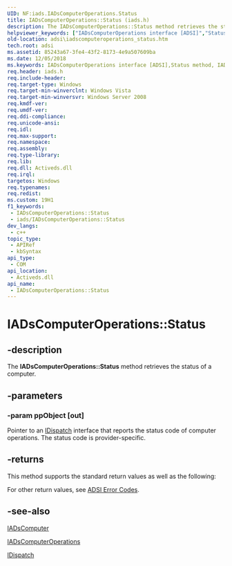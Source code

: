 ```yaml
---
UID: NF:iads.IADsComputerOperations.Status
title: IADsComputerOperations::Status (iads.h)
description: The IADsComputerOperations::Status method retrieves the status of a computer.
helpviewer_keywords: ["IADsComputerOperations interface [ADSI]","Status method","IADsComputerOperations.Status","IADsComputerOperations::Status","Status","Status method [ADSI]","Status method [ADSI]","IADsComputerOperations interface","_ds_iadscomputeroperations_status","adsi.iadscomputeroperations__status","adsi.iadscomputeroperations_status","iads/IADsComputerOperations::Status"]
old-location: adsi\iadscomputeroperations_status.htm
tech.root: adsi
ms.assetid: 85243a67-3fe4-43f2-8173-4e9a507609ba
ms.date: 12/05/2018
ms.keywords: IADsComputerOperations interface [ADSI],Status method, IADsComputerOperations.Status, IADsComputerOperations::Status, Status, Status method [ADSI], Status method [ADSI],IADsComputerOperations interface, _ds_iadscomputeroperations_status, adsi.iadscomputeroperations__status, adsi.iadscomputeroperations_status, iads/IADsComputerOperations::Status
req.header: iads.h
req.include-header: 
req.target-type: Windows
req.target-min-winverclnt: Windows Vista
req.target-min-winversvr: Windows Server 2008
req.kmdf-ver: 
req.umdf-ver: 
req.ddi-compliance: 
req.unicode-ansi: 
req.idl: 
req.max-support: 
req.namespace: 
req.assembly: 
req.type-library: 
req.lib: 
req.dll: Activeds.dll
req.irql: 
targetos: Windows
req.typenames: 
req.redist: 
ms.custom: 19H1
f1_keywords:
 - IADsComputerOperations::Status
 - iads/IADsComputerOperations::Status
dev_langs:
 - c++
topic_type:
 - APIRef
 - kbSyntax
api_type:
 - COM
api_location:
 - Activeds.dll
api_name:
 - IADsComputerOperations::Status
---
```


# IADsComputerOperations::Status


## -description

The <b>IADsComputerOperations::Status</b> method retrieves the status of a computer.

## -parameters

### -param ppObject [out]

Pointer to an  <a href="/previous-versions/windows/desktop/api/oaidl/nn-oaidl-idispatch">IDispatch</a> interface that reports the status code of computer operations. The status code is provider-specific.

## -returns

This method supports the standard return values as well as the following:

For other return values, see  <a href="/windows/desktop/ADSI/adsi-error-codes">ADSI Error Codes</a>.

## -see-also

<a href="/windows/desktop/api/iads/nn-iads-iadscomputer">IADsComputer</a>



<a href="/windows/desktop/api/iads/nn-iads-iadscomputeroperations">IADsComputerOperations</a>



<a href="/previous-versions/windows/desktop/api/oaidl/nn-oaidl-idispatch">IDispatch</a>

